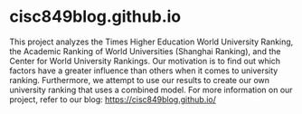# cisc849blog.github.io

This project analyzes the Times Higher Education World University Ranking, the Academic Ranking of World Universities (Shanghai Ranking), and the Center for World University Rankings. Our motivation is to find out which factors have a greater influence than others when it comes to university ranking. Furthermore, we attempt to use our results to create our own university ranking that uses a combined model. For more information on our project, refer to our blog: https://cisc849blog.github.io/
